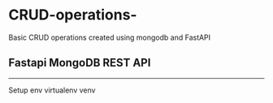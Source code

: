 # CRUD-operations-
Basic CRUD operations created using mongodb and FastAPI
## Fastapi MongoDB REST API
_______________________________________________________
Setup env
virtualenv venv
